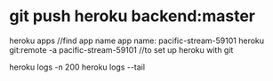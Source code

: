 # git push heroku backend:master

heroku apps //find app name 
app name: pacific-stream-59101
heroku git:remote -a pacific-stream-59101 //to set up heroku with git 

heroku logs -n 200
heroku logs --tail
